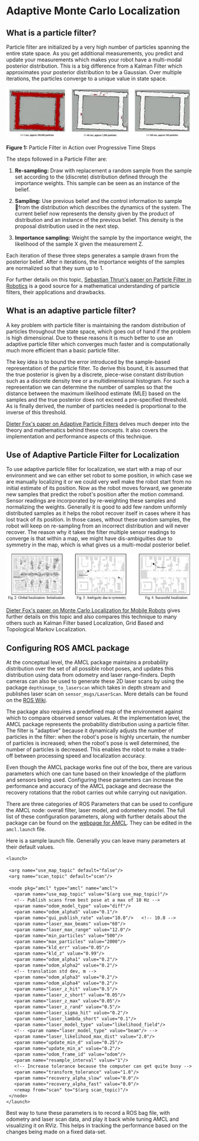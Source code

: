 #  Adaptive Monte Carlo Localization

## What is a particle filter?
Particle filter are initialized by a very high number of particles spanning the entire state space. As you get additional measurements, you predict and update your measurements which makes your robot have a multi-modal posterior distribution. This is a big difference from a Kalman Filter which approximates your posterior distribution to be a Gaussian. Over multiple iterations, the particles converge to a unique value in state space.

![Particle Filter in Action over Progressive Time Steps](assets/AdaptiveMonteCarloLocalization-65e37.png)

**Figure 1:** Particle Filter in Action over Progressive Time Steps

The steps followed in a Particle Filter are:
1. **Re-sampling:** Draw with replacement a random sample from the sample set according to the (discrete) distribution defined through the importance weights. This sample can be seen as an instance of the belief.

2. **Sampling:** Use previous belief and the control information to sample 􀀀from the distribution which describes the dynamics of the system. The current belief now represents the density given by the product of distribution and an instance of the previous belief. This density is the proposal distribution used in the next step.

3. **Importance sampling:** Weight the sample by the importance weight, the likelihood of the sample X given the measurement Z.

Each iteration of these three steps generates a sample drawn from the posterior belief. After n iterations, the importance weights of the samples are normalized so that they sum up to 1.

For further details on this topic, [Sebastian Thrun's paper on Particle Filter in Robotics](http://robots.stanford.edu/papers/thrun.pf-in-robotics-uai02.pdf) is a good source for a mathematical understanding of particle filters, their applications and drawbacks.

## What is an adaptive particle filter?
A key problem with particle filter is maintaining the random distribution of particles throughout the state space, which goes out of hand if the problem is high dimensional. Due to these reasons it is much better to use an adaptive particle filter which converges much faster and is computationally much more efficient than a basic particle filter.

The key idea is to bound the error introduced by the sample-based representation of the particle filter. To derive this bound, it is assumed that the true posterior is given by a discrete, piece-wise constant distribution such as a discrete density tree or a multidimensional histogram. For such a representation we can determine the number of samples so that the distance between the maximum likelihood estimate (MLE) based on the samples and the true posterior does not exceed a pre-specified threshold. As is finally derived, the number of particles needed is proportional to the inverse of this threshold.

[Dieter Fox's paper on Adaptive Particle Filters](http://papers.nips.cc/paper/1998-kld-sampling-adaptive-particle-filters.pdf) delves much deeper into the theory and mathematics behind these concepts. It also covers the implementation and performance aspects of this technique.

## Use of Adaptive Particle Filter for Localization
To use adaptive particle filter for localization, we start with a map of our environment and we can either set robot to some position, in which case we are manually localizing it or we could very well make the robot start from no initial estimate of its position. Now as the robot moves forward, we generate new samples that predict the robot's position after the motion command. Sensor readings are incorporated by re-weighting these samples and normalizing the weights. Generally it is good to add few random uniformly distributed samples as it helps the robot recover itself in cases where it has lost track of its position. In those cases, without these random samples, the robot will keep on re-sampling from an incorrect distribution and will never recover. The reason why it takes the filter multiple sensor readings to converge is that within a map, we might have dis-ambiguities due to symmetry in the map, which is what gives us a multi-modal posterior belief.

![Localization Process using Particle Filters](assets/AdaptiveMonteCarloLocalization-0d322.png)

[Dieter Fox's paper on Monte Carlo Localization for Mobile Robots](https://www.ri.cmu.edu/pub_files/pub1/fox_dieter_1999_1/fox_dieter_1999_1.pdf) gives further details on this topic and also compares this technique to many others such as Kalman Filter based Localization, Grid Based and Topological Markov Localization.

## Configuring ROS AMCL package
At the conceptual level, the AMCL package maintains a probability distribution over the set of all possible robot poses, and updates this distribution using data from odometry and laser range-finders. Depth cameras can also be used to generate these 2D laser scans by using the package `depthimage_to_laserscan` which takes in depth stream and publishes laser scan on `sensor_msgs/LaserScan`. More details can be found on the [ROS Wiki](http://wiki.ros.org/depthimage_to_laserscan).

The package also requires a predefined map of the environment against which to compare observed sensor values. At the implementation level, the AMCL package represents the probability distribution using a particle filter. The filter is "adaptive" because it dynamically adjusts the number of particles in the filter: when the robot's pose is highly uncertain, the number of particles is increased; when the robot's pose is well determined, the number of particles is decreased. This enables the robot to make a trade-off between processing speed and localization accuracy.

Even though the AMCL package works fine out of the box, there are various parameters which one can tune based on their knowledge of the platform and sensors being used. Configuring these parameters can increase the performance and accuracy of the AMCL package and decrease the recovery rotations that the robot carries out while carrying out navigation.

There are three categories of ROS Parameters that can be used to configure the AMCL node: overall filter, laser model, and odometery model. The full list of these configuration parameters, along with further details about the package can be found on the [webpage for AMCL](http://wiki.ros.org/amcl). They can be edited in the `amcl.launch` file.

Here is a sample launch file. Generally you can leave many parameters at their default values.
```
<launch>

 <arg name="use_map_topic" default="false"/>
 <arg name="scan_topic" default="scan"/>

 <node pkg="amcl" type="amcl" name="amcl">
   <param name="use_map_topic" value="$(arg use_map_topic)"/>
   <!-- Publish scans from best pose at a max of 10 Hz -->
   <param name="odom_model_type" value="diff"/>
   <param name="odom_alpha5" value="0.1"/>
   <param name="gui_publish_rate" value="10.0"/>   <!-- 10.0 -->
   <param name="laser_max_beams" value="60"/>
   <param name="laser_max_range" value="12.0"/>
   <param name="min_particles" value="500"/>
   <param name="max_particles" value="2000"/>
   <param name="kld_err" value="0.05"/>
   <param name="kld_z" value="0.99"/>
   <param name="odom_alpha1" value="0.2"/>
   <param name="odom_alpha2" value="0.2"/>
   <!-- translation std dev, m -->
   <param name="odom_alpha3" value="0.2"/>
   <param name="odom_alpha4" value="0.2"/>
   <param name="laser_z_hit" value="0.5"/>
   <param name="laser_z_short" value="0.05"/>
   <param name="laser_z_max" value="0.05"/>
   <param name="laser_z_rand" value="0.5"/>
   <param name="laser_sigma_hit" value="0.2"/>
   <param name="laser_lambda_short" value="0.1"/>
   <param name="laser_model_type" value="likelihood_field"/>
   <!-- <param name="laser_model_type" value="beam"/> -->
   <param name="laser_likelihood_max_dist" value="2.0"/>
   <param name="update_min_d" value="0.25"/>
   <param name="update_min_a" value="0.2"/>
   <param name="odom_frame_id" value="odom"/>
   <param name="resample_interval" value="1"/>
   <!-- Increase tolerance because the computer can get quite busy -->
   <param name="transform_tolerance" value="1.0"/>
   <param name="recovery_alpha_slow" value="0.0"/>
   <param name="recovery_alpha_fast" value="0.0"/>
   <remap from="scan" to="$(arg scan_topic)"/>
 </node>
</launch>
```

Best way to tune these parameters is to record a ROS bag file, with odometry and laser scan data, and play it back while tuning AMCL and visualizing it on RViz. This helps in tracking the performance based on the changes being made on a fixed data-set. 
